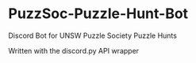 # PuzzSoc-Puzzle-Hunt-Bot
Discord Bot for UNSW Puzzle Society Puzzle Hunts

Written with the discord.py API wrapper

